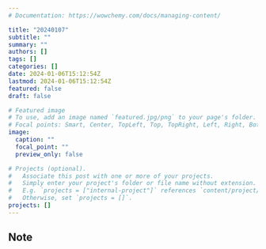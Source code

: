 ```yaml
---
# Documentation: https://wowchemy.com/docs/managing-content/

title: "20240107"
subtitle: ""
summary: ""
authors: []
tags: []
categories: []
date: 2024-01-06T15:12:54Z
lastmod: 2024-01-06T15:12:54Z
featured: false
draft: false

# Featured image
# To use, add an image named `featured.jpg/png` to your page's folder.
# Focal points: Smart, Center, TopLeft, Top, TopRight, Left, Right, BottomLeft, Bottom, BottomRight.
image:
  caption: ""
  focal_point: ""
  preview_only: false

# Projects (optional).
#   Associate this post with one or more of your projects.
#   Simply enter your project's folder or file name without extension.
#   E.g. `projects = ["internal-project"]` references `content/project/deep-learning/index.md`.
#   Otherwise, set `projects = []`.
projects: []
---
```


## Note

